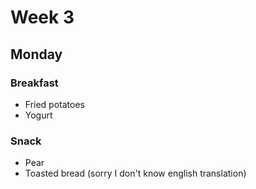 # Week 3

## Monday

### Breakfast

- Fried potatoes
- Yogurt

### Snack

- Pear
- Toasted bread (sorry I don't know english translation)
